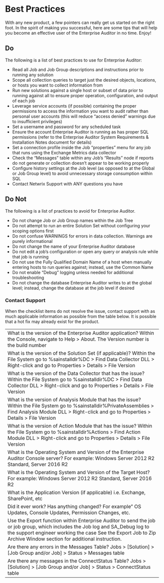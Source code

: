 # Best Practices

With any new product, a few pointers can really get us started on the right foot. In the spirit of
making you successful, here are some tips that will help you become an effective user of the
Enterprise Auditor in no time. Enjoy!

## Do

The following is a list of best practices to use for Enterprise Auditor:

- Read all Job and Job Group descriptions and instructions prior to running any solution
- Scope all collection queries to target just the desired objects, locations, or hosts you want to
  collect information from
- Run new solutions against a single host or subset of data prior to running against all to ensure
  proper operation, configuration, and output of each job
- Leverage service accounts (if possible) containing the proper permissions to access the
  information you want to audit rather than personal user accounts (this will reduce “access denied”
  warnings due to insufficient privileges)
- Set a username and password for any scheduled task
- Ensure the account Enterprise Auditor is running as has proper SQL permissions (refer to the
  Enterprise Auditor System Requirements & Installation Notes document for details)
- Set a connection profile inside the Job “properties” menu for any job that runs using the Exchange
  Metrics data collector
- Check the “Messages” table within any Job’s “Results” node if reports do not generate or
  collection doesn’t appear to be working properly
- Configure history settings at the Job level (as opposed to at the Global or Job Group level) to
  avoid unnecessary storage consumption within SQL
- Contact Netwrix Support with ANY questions you have

## Do Not

The following is a list of practices to avoid for Enterprise Auditor.

- Do not change Job or Job Group names within the Job Tree
- Do not attempt to run an entire Solution Set without configuring your scoping options first
- Do not confuse WARNINGS for errors in data collection. Warnings are purely informational
- Do not change the name of your Enterprise Auditor database
- Do not edit a job’s configuration or open any query or analysis rule while that job is running
- Do not use the Fully Qualified Domain Name of a host when manually entering hosts to run queries
  against; instead, use the Common Name
- Do not enable “Debug” logging unless needed for additional troubleshooting
- Do not change the database Enterprise Auditor writes to at the global level; instead, change the
  database at the job level if desired

### Contact Support

When the checklist items do not resolve the issue, contact support with as much applicable
information as possible from the table below. It is possible that a hot fix may already exist for
the product.

|                                                                                                                                                                                                                                                   |
| ------------------------------------------------------------------------------------------------------------------------------------------------------------------------------------------------------------------------------------------------- |
| What is the version of the Enterprise Auditor application? Within the Console, navigate to Help > About. The Version number is the build number                                                                                                   |
| What is the version of the Solution Set (if applicable)? Within the File System go to %sainstalldir%DC > Find Data Collector DLL > Right-click and go to Properties > Details > File Version                                                      |
| What is the version of the Data Collector that has the issue? Within the File System go to %sainstalldir%DC > Find Data Collector DLL > Right-click and go to Properties > Details > File Version                                                 |
| What is the version of Analysis Module that has the issue? Within the File System go to %sainstalldir%PrivateAssemblies > Find Analysis Module DLL > Right-click and go to Properties > Details > File Version                                    |
| What is the version of Action Module that has the issue? Within the File System go to %sainstalldir%Actions > Find Action Module DLL > Right-click and go to Properties > Details > File Version                                                  |
| What is the Operating System and Version of the Enterprise Auditor Console server? For example: Windows Server 2012 R2 Standard, Server 2016 R2                                                                                                   |
| What is the Operating System and Version of the Target Host? For example: Windows Server 2012 R2 Standard, Server 2016 R2                                                                                                                         |
| What is the Application Version (if applicable) i.e. Exchange, SharePoint, etc                                                                                                                                                                    |
| Did it ever work? Has anything changed? For example” OS Updates, Console Updates, Permission Changes, etc.                                                                                                                                        |
| Use the Export function within Enterprise Auditor to send the job or job group, which includes the Job log and SA_Debug log to the support engineer working the case See the Export Job to Zip Archive Window section for additional instruction. |
| Are there any errors in the Messages Table? Jobs > [Solution] > [Job Group and/or Job] > Status > Messages table                                                                                                                                  |
| Are there any messages in the ConnectStatus Table? Jobs > [Solution] > [Job Group and/or Job] > Status > ConnectStatus table                                                                                                                      |

